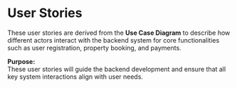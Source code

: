 
# User Stories

These user stories are derived from the **Use Case Diagram** to describe how different actors interact with the backend system for core functionalities such as user registration, property booking, and payments.

**Purpose:**  
These user stories will guide the backend development and ensure that all key system interactions align with user needs.
